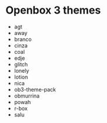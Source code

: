 Openbox 3 themes
================

- agt
- away
- branco
- cinza
- coal
- edje
- glitch
- lonely
- lotion
- nica
- ob3-theme-pack
- obmurrina
- powah
- r-box
- salu
